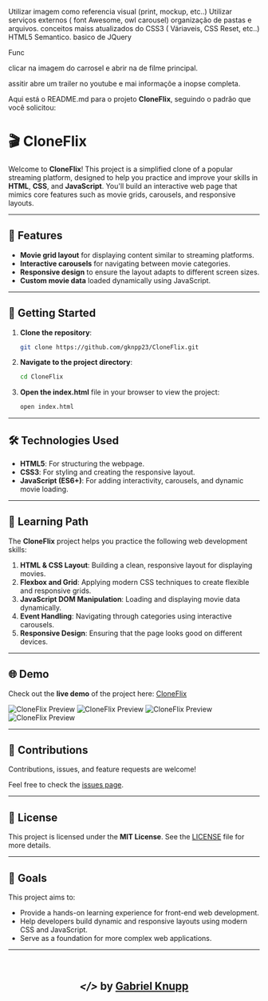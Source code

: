 Utilizar imagem como referencia visual (print, mockup, etc..)
Utilizar serviços externos ( font Awesome, owl carousel)
organização de pastas e arquivos.
conceitos maiss atualizados do CSS3 ( Váriaveis, CSS Reset, etc..)
HTML5 Semantico.
basico de JQuery


Func

clicar na imagem do carrosel e abrir na de filme principal.

assitir abre um trailer no youtube e mai informaçõe a inopse completa.

Aqui está o README.md para o projeto **CloneFlix**, seguindo o padrão que você solicitou:


# 🎬 CloneFlix

Welcome to **CloneFlix**! This project is a simplified clone of a popular streaming platform, designed to help you practice and improve your skills in **HTML**, **CSS**, and **JavaScript**. You'll build an interactive web page that mimics core features such as movie grids, carousels, and responsive layouts.

---

## 🌟 Features

- **Movie grid layout** for displaying content similar to streaming platforms.
- **Interactive carousels** for navigating between movie categories.
- **Responsive design** to ensure the layout adapts to different screen sizes.
- **Custom movie data** loaded dynamically using JavaScript.

---

## 🚀 Getting Started

1. **Clone the repository**:
   ```bash
   git clone https://github.com/gknpp23/CloneFlix.git
   ```
2. **Navigate to the project directory**:
   ```bash
   cd CloneFlix
   ```
3. **Open the index.html** file in your browser to view the project:
   ```bash
   open index.html
   ```

---

## 🛠️ Technologies Used

- **HTML5**: For structuring the webpage.
- **CSS3**: For styling and creating the responsive layout.
- **JavaScript (ES6+)**: For adding interactivity, carousels, and dynamic movie loading.

---

## 📖 Learning Path

The **CloneFlix** project helps you practice the following web development skills:

1. **HTML & CSS Layout**: Building a clean, responsive layout for displaying movies.
2. **Flexbox and Grid**: Applying modern CSS techniques to create flexible and responsive grids.
3. **JavaScript DOM Manipulation**: Loading and displaying movie data dynamically.
4. **Event Handling**: Navigating through categories using interactive carousels.
5. **Responsive Design**: Ensuring that the page looks good on different devices.

---

## 🌐 Demo

Check out the **live demo** of the project here: [CloneFlix](https://cloneflix-01.netlify.app/)

![CloneFlix Preview](https://github.com/gknpp23/CloneFlix/blob/main/img/Screenshot-desktop-01png)
![CloneFlix Preview](https://github.com/gknpp23/CloneFlix/blob/main/img/Screenshot-desktop-02.png)
![CloneFlix Preview](https://github.com/gknpp23/CloneFlix/blob/main/img/Screenshot-mobile-01.png)
![CloneFlix Preview](https://github.com/gknpp23/CloneFlix/blob/main/img/Screenshot-Mobile-02.png)

---

## 🤝 Contributions

Contributions, issues, and feature requests are welcome!

Feel free to check the [issues page](https://github.com/gknpp23/CloneFlix/issues).

---

## 📜 License

This project is licensed under the **MIT License**. See the [LICENSE](LICENSE) file for more details.

---

## 🎯 Goals

This project aims to:

- Provide a hands-on learning experience for front-end web development.
- Help developers build dynamic and responsive layouts using modern CSS and JavaScript.
- Serve as a foundation for more complex web applications.

---

<br>
<h2 align="center"> <em>&lt;/&gt;</em>  by <a href="https://github.com/gknpp23" target="_blank">Gabriel Knupp</a> </h2>

